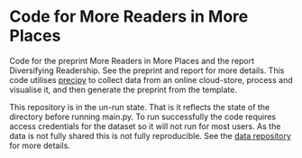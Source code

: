 Code for More Readers in More Places
====================================

Code for the preprint More Readers in More Places and the report Diversifying Readership. See the preprint and report for more details. This code utilises [precipy](https://github.com/ananelson/precipy) to collect data from an online cloud-store, process and visualise it, and then generate the preprint from the template.

This repository is in the un-run state. That is it reflects the state of the directory before running main.py. To run successfully the code requires access credentials for the dataset so it will not run for most users. As the data is not fully shared this is not fully reproducible. See the [data repository](https://doi.org/10.5281/zenodo.4018842) for more details.